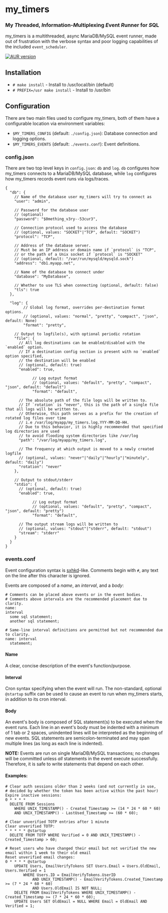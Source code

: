 # my_timers
### My ***T***hreaded, ***I***nformation-***M***ultiplexing ***E***vent ***R***unner for ***S***QL

my_timers is a multithreaded, async MariaDB/MySQL event runner, made out of frustration
with the verbose syntax and poor logging capabilities of the included `event_scheduler`.

[![AUR version](https://img.shields.io/aur/version/my_timers?label=AUR&logo=archlinux&style=flat-square)](https://aur.archlinux.org/packages/my_timers)

## Installation
- `# make install` - Install to /usr/local/bin (default)
- `# PREFIX=/usr make install` - Install to /usr/bin

## Configuration
There are two main files used to configure my_timers, both of them have a configurable location via environment variables:
- `$MY_TIMERS_CONFIG` (default: `./config.json`): Database connection and logging options.
- `$MY_TIMERS_EVENTS` (default: `./events.conf`): Event definitions.

### config.json
There are two top level keys in `config.json`: `db` and `log`. `db` configures how my_timers connects to a MariaDB/MySQL database,
while `log` configures how my_timers records event runs via logs/traces.

```jsonc
{
  "db": {
    // Name of the database user my_timers will try to connect as
    "user": "admin",

    // Password for the database user
    // (optional)
    "password": "$0mething_v3ry--53cur3",

    // Connection protocol used to access the database
    // (optional, values: "SOCKET"|"TCP", default: "SOCKET")
    "protocol": "TCP",

    // Address of the database server.
    // Must be an IP address or domain name if `protocol` is "TCP",
    // or the path of a Unix socket if `protocol` is "SOCKET"
    // (optional, default: "/var/run/mysqld/mysqld.sock")
    "address": "db1.myapp.net",

    // Name of the database to connect under
    "database": "MyDatabase",

    // Whether to use TLS when connecting (optional, default: false)
    "tls": true
  },

  "log": {
		// Global log format, overrides per-destination format options.
		// (optional, values: "normal", "pretty", "compact", "json", default: None)
		"format": "pretty",

    // Output to logfile(s), with optional periodic rotation
    "file": {
      // All log destinations can be enabled/disabled with the `enabled` option.
      // If a destination config section is present with no `enabled` option specified,
      // the destination will be enabled
      // (optional, default: true)
      "enabled": true,

			// Log output format
			// (optional, values: "default", "pretty", "compact", "json", default: "default")
			"format": "default",

      // The absolute path of the file logs will be written to.
      // If `rotation` is "never", this is the path of a single file that all logs will be written to.
      // Otherwise, this path serves as a prefix for the creation of rotated log files over time
      // i.e /var/log/myapp/my_timers.log.YYY-MM-DD-HH.
      // Due to this behavior, it is highly recommended that specified log directories are used
      // to avoid flooding system directories like /var/log
      "path": "/var/log/myapp/my_timers.log",

      // The frequency at which output is moved to a newly created logfile
      // (optional, values: "never"|"daily"|"hourly"|"minutely", default: "daily")
      "rotation": "never"
    },

    // Output to stdout/stderr
    "stdio": {
      // (optional, default: true)
      "enabled": true,

			// Log output format
			// (optional, values: "default", "pretty", "compact", "json", default: "pretty")
			"format": "default",

      // The output stream logs will be written to
      // (optional, values: "stdout"|"stderr", default: "stdout")
      "stream": "stderr"
    }
  }
}
```

### events.conf
Event configuration syntax is [sxhkd](https://github.com/baskerville/sxhkd)-like.
Comments begin with `#`, any text on the line after this character is ignored.

Events are composed of a *name*, an *interval*, and a *body*:
```
# Comments can be placed above events or in the event bodies.
# Comments above intervals are the recommended placement due to clarity.
name:
interval
  some sql statement;
  another sql statement;

# Same-line interval definitions are permitted but not recommended due to clarity.
name: interval
  statement;
```

#### Name
A clear, concise description of the event's function/purpose.

#### Interval
Cron syntax specifying when the event will run. The non-standard, optional `@startup` suffix
can be used to cause an event to run when my_timers starts, in addition to its cron interval.

#### Body
An event's body is composed of SQL statement(s) to be executed when the event runs. Each line in an event's body must be indented with a minimum of 1 tab or 2 spaces,
unindented lines will be interpreted as the beginning of new events. SQL statements are semicolon-terminated and may span multiple lines (as long as each line is indented).

**NOTE:** Events are run on single MariaDB/MySQL transactions; no changes will be committed unless
*all* statements in the event execute successfully. Therefore, it is safe to write statements that depend on each other.

#### Examples:

```
# Clear auth sessions older than 2 weeks (and not currently in use,
# decided by whether the token has been active within the past hour)
Expire inactive sessions:
0 * * * *
  DELETE FROM Sessions
    WHERE UNIX_TIMESTAMP() - Created_Timestamp >= (14 * 24 * 60 * 60)
    AND UNIX_TIMESTAMP() - LastUsed_Timestamp >= (60 * 60);

# Clear unverified TOTP entries after 1 minute
Clear unverified TOTP:
* * * * * @startup
  DELETE FROM TOTP WHERE Verified = 0 AND UNIX_TIMESTAMP() - Created_Timestamp > 60;

# Reset users who have changed their email but not verified the new email within 1 week to their old email
Reset unverified email changes:
0 * * * * @startup
	UPDATE Users, EmailVerifyTokens SET Users.Email = Users.OldEmail, Users.Verified = 1
		WHERE Users.ID = EmailVerifyTokens.UserID
			AND UNIX_TIMESTAMP() - EmailVerifyTokens.Created_Timestamp >= (7 * 24 * 60 * 60)
			AND Users.OldEmail IS NOT NULL;
	DELETE FROM EmailVerifyTokens WHERE UNIX_TIMESTAMP() - Created_Timestamp >= (7 * 24 * 60 * 60);
	UPDATE Users SET OldEmail = NULL WHERE Email = OldEmail AND Verified = 1;
```

